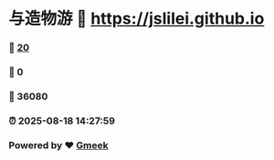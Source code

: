 # 与造物游 :link: https://jslilei.github.io 
### :page_facing_up: [20](https://jslilei.github.io/tag.html) 
### :speech_balloon: 0 
### :hibiscus: 36080 
### :alarm_clock: 2025-08-18 14:27:59 
### Powered by :heart: [Gmeek](https://github.com/Meekdai/Gmeek)
